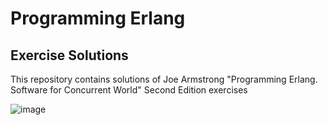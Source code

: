 # Programming Erlang 
## Exercise Solutions

This repository contains solutions of Joe Armstrong "Programming Erlang. Software for Concurrent World" Second Edition exercises

![image](https://imagery.pragprog.com/products/305/jaerlang2.jpg)
